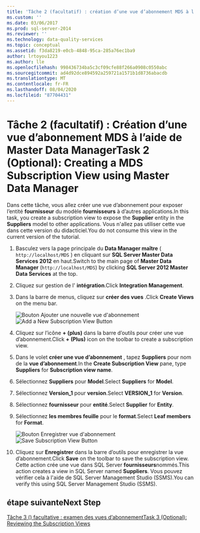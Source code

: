 ```yaml
---
title: 'Tâche 2 (facultatif) : création d’une vue d’abonnement MDS à l’aide du Data Manager maître | Microsoft Docs'
ms.custom: ''
ms.date: 03/06/2017
ms.prod: sql-server-2014
ms.reviewer: ''
ms.technology: data-quality-services
ms.topic: conceptual
ms.assetid: f3da8219-e0cb-4848-95ca-285a76ec1ba9
author: lrtoyou1223
ms.author: lle
ms.openlocfilehash: 998436734ba5c3cf09cfe88f266a0908c0550abc
ms.sourcegitcommit: ad4d92dce894592a259721a1571b1d8736abacdb
ms.translationtype: MT
ms.contentlocale: fr-FR
ms.lasthandoff: 08/04/2020
ms.locfileid: "87704431"
---
```

# <a name="task-2-optional-creating-a-mds-subscription-view-using-master-data-manager"></a><span data-ttu-id="a1008-102">Tâche 2 (facultatif) : Création d’une vue d’abonnement MDS à l’aide de Master Data Manager</span><span class="sxs-lookup"><span data-stu-id="a1008-102">Task 2 (Optional): Creating a MDS Subscription View using Master Data Manager</span></span>
  <span data-ttu-id="a1008-103">Dans cette tâche, vous allez créer une vue d’abonnement pour exposer l’entité **fournisseur** du modèle **fournisseurs** à d’autres applications.</span><span class="sxs-lookup"><span data-stu-id="a1008-103">In this task, you create a subscription view to expose the **Supplier** entity in the **Suppliers** model to other applications.</span></span> <span data-ttu-id="a1008-104">Vous n'allez pas utiliser cette vue dans cette version du didacticiel.</span><span class="sxs-lookup"><span data-stu-id="a1008-104">You do not consume this view in the current version of the tutorial.</span></span>  
  
1.  <span data-ttu-id="a1008-105">Basculez vers la page principale du **Data Manager maître** ( `http://localhost/MDS` ) en cliquant sur **SQL Server Master Data Services 2012** en haut.</span><span class="sxs-lookup"><span data-stu-id="a1008-105">Switch to the main page of **Master Data Manager** (`http://localhost/MDS`) by clicking **SQL Server 2012 Master Data Services** at the top.</span></span>  
  
2.  <span data-ttu-id="a1008-106">Cliquez sur gestion de l' **intégration**.</span><span class="sxs-lookup"><span data-stu-id="a1008-106">Click **Integration Management**.</span></span>  
  
3.  <span data-ttu-id="a1008-107">Dans la barre de menus, cliquez sur **créer des vues** .</span><span class="sxs-lookup"><span data-stu-id="a1008-107">Click **Create Views** on the menu bar.</span></span>  
  
     <span data-ttu-id="a1008-108">![Bouton Ajouter une nouvelle vue d'abonnement](../../2014/tutorials/media/et-creatingamdssubscriptionviewusingmdm-01.jpg "Bouton Ajouter une nouvelle vue d'abonnement")</span><span class="sxs-lookup"><span data-stu-id="a1008-108">![Add a New Subscription View Button](../../2014/tutorials/media/et-creatingamdssubscriptionviewusingmdm-01.jpg "Add a New Subscription View Button")</span></span>  
  
4.  <span data-ttu-id="a1008-109">Cliquez sur l’icône **+ (plus)** dans la barre d’outils pour créer une vue d’abonnement.</span><span class="sxs-lookup"><span data-stu-id="a1008-109">Click **+ (Plus)** icon on the toolbar to create a subscription view.</span></span>  
  
5.  <span data-ttu-id="a1008-110">Dans le volet **créer une vue d’abonnement** , tapez **Suppliers** pour nom de la **vue d’abonnement**.</span><span class="sxs-lookup"><span data-stu-id="a1008-110">In the **Create Subscription View** pane, type **Suppliers** for **Subscription view name**.</span></span>  
  
6.  <span data-ttu-id="a1008-111">Sélectionnez **Suppliers** pour **Model**.</span><span class="sxs-lookup"><span data-stu-id="a1008-111">Select **Suppliers** for **Model**.</span></span>  
  
7.  <span data-ttu-id="a1008-112">Sélectionnez **Version_1** pour **version**.</span><span class="sxs-lookup"><span data-stu-id="a1008-112">Select **VERSION_1** for **Version**.</span></span>  
  
8.  <span data-ttu-id="a1008-113">Sélectionnez **fournisseur** pour **entité**.</span><span class="sxs-lookup"><span data-stu-id="a1008-113">Select **Supplier** for **Entity**.</span></span>  
  
9. <span data-ttu-id="a1008-114">Sélectionnez **les membres feuille** pour le **format**.</span><span class="sxs-lookup"><span data-stu-id="a1008-114">Select **Leaf members** for **Format**.</span></span>  
  
     <span data-ttu-id="a1008-115">![Bouton Enregistrer vue d'abonnement](../../2014/tutorials/media/et-creatingamdssubscriptionviewusingmdm-02.jpg "Bouton Enregistrer vue d'abonnement")</span><span class="sxs-lookup"><span data-stu-id="a1008-115">![Save Subscription View Button](../../2014/tutorials/media/et-creatingamdssubscriptionviewusingmdm-02.jpg "Save Subscription View Button")</span></span>  
  
10. <span data-ttu-id="a1008-116">Cliquez sur **Enregistrer** dans la barre d’outils pour enregistrer la vue d’abonnement.</span><span class="sxs-lookup"><span data-stu-id="a1008-116">Click **Save** on the toolbar to save the subscription view.</span></span> <span data-ttu-id="a1008-117">Cette action crée une vue dans SQL Server **fournisseurs**nommés.</span><span class="sxs-lookup"><span data-stu-id="a1008-117">This action creates a view in SQL Server named **Suppliers**.</span></span> <span data-ttu-id="a1008-118">Vous pouvez vérifier cela à l'aide de SQL Server Management Studio (SSMS).</span><span class="sxs-lookup"><span data-stu-id="a1008-118">You can verify this using SQL Server Management Studio (SSMS).</span></span>  
  
## <a name="next-step"></a><span data-ttu-id="a1008-119">étape suivante</span><span class="sxs-lookup"><span data-stu-id="a1008-119">Next Step</span></span>  
 [<span data-ttu-id="a1008-120">Tâche 3 &#40;&#41; facultative : examen des vues d’abonnement</span><span class="sxs-lookup"><span data-stu-id="a1008-120">Task 3 &#40;Optional&#41;: Reviewing the Subscription Views</span></span>](task-3-optional-reviewing-the-subscription-views.md)  
  
  

